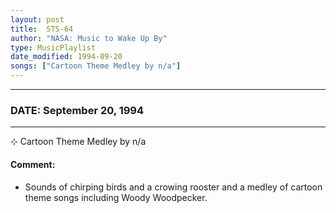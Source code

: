 ```yaml
---
layout: post
title:  STS-64
author: "NASA: Music to Wake Up By"
type: MusicPlaylist
date_modified: 1994-09-20
songs: ["Cartoon Theme Medley by n/a"]
---
```


----
### DATE: September 20, 1994
----
⊹ Cartoon Theme Medley by n/a

#### Comment:
* Sounds of chirping birds and a crowing rooster and a medley of cartoon theme songs including Woody Woodpecker.



<br/>
<center>
	<a target="_blank"
	   href="https://twitter.com/intent/tweet?hashtags=Space,NASA,Playlist,NASAWakeupCalls,SpaceProgram&text={{ page.author}}, '{{ page.songs.first }}' {{ page.title }}, {{ page.date | date: '%B %d, %Y' }}. {{ site.url }}{{ page.url }} @nasawakeupcalls">
	   <i class="fab fa-twitter" alt="Tweet this page" style="font-size: 1.3em;"></i>
	</a>
	&nbsp; 	<i class="fas fa-user-astronaut" style="font-size: 1.5em;"></i> &nbsp;
    <a type="amzn" search="'Cartoon Theme Medley by n/a'" category="popular music">
        <i class="fab fa-amazon" style="font-size: 1.3em;"></i>
    </a>
</center>
